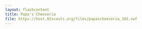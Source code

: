 ```yaml
---
layout: flashcontent
title: Papa's Cheeseria
file: https://host.02scouts.org/files/papascheeseria_102.swf
---
```

